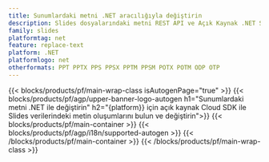 ```yaml
---
title: Sunumlardaki metni .NET aracılığıyla değiştirin
description: Slides dosyalarındaki metni REST API ve Açık Kaynak .NET SDK ile değiştirin
family: slides
platformtag: net
feature: replace-text
platform: .NET
platformlogo: net
otherformats: PPT PPTX PPS PPSX PPTM PPSM POTX POTM ODP OTP
---
```


{{< blocks/products/pf/main-wrap-class isAutogenPage="true" >}}
{{< blocks/products/pf/agp/upper-banner-logo-autogen h1="Sunumlardaki metni .NET ile değiştirin" h2="{platform}} için açık kaynak Cloud SDK ile Slides verilerindeki metin oluşumlarını bulun ve değiştirin">}}
{{< blocks/products/pf/main-container >}}
{{< blocks/products/pf/agp/i18n/supported-autogen >}}
{{< /blocks/products/pf/main-container >}}
{{< /blocks/products/pf/main-wrap-class >}}